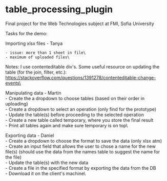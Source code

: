 # table_processing_plugin
Final project for the Web Technologies subject at FMI, Sofia University

Tasks for the demo:

Importing xlsx files - Tanya

	- issue: more than 1 sheet in file\
	- maximum of uploaded files\
	
Notes: I use contenteditable div's. Some useful resource on updating the table (for the join, filter, etc.): https://stackoverflow.com/questions/1391278/contenteditable-change-events\

Manipulating data - Martin\
	- Create the a dropdown to choose tables  (based on their order in uploading)\
	- Create a dropdown to select an operation (only find for the prototype)\
	- Update the table(s) before proceeding to the selected operation\
	- Create a new table called temporary, where you store the final result\
	- Print all tables again and make sure temporary is on top\

Exporting data - Daniel\
	- Create a dropdown to choose the format to save the data (only xlsx atm)\
	- Create an input field that allows the user to chose a name for the new file(s) (should use the data from the names table to suggest the name for the file)\
	- Update the table(s) with the new data\
	- Create a file in the specified format by exporting the data from the DB\
	- Download it on the client's machine\
